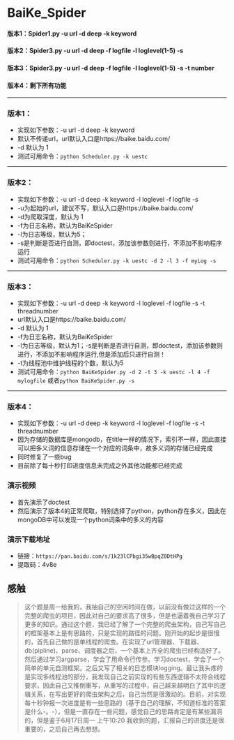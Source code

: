 # BaiKe_Spider
#### 版本1：Spider1.py -u url -d deep -k keyword
#### 版本2：Spider3.py -u url -d deep -f logfile -l loglevel(1-5)  -s
#### 版本3：Spider3.py -u url -d deep -f logfile -l loglevel(1-5)  -s -t number
#### 版本4：剩下所有功能

---
### 版本1：
  
- 实现如下参数：-u url -d deep -k keyword 
- 默认不传递url，url默认入口是https://baike.baidu.com/
- -d 默认为 1
- 测试可用命令：`python Scheduler.py -k uestc `
---
### 版本2： 

- 实现如下参数：-u url -d deep -k keyword -l loglevel -f logfile -s
- -u为起始的url，建议不写，默认入口是https://baike.baidu.com/
- -d为爬取深度，默认为 1
- -f为日志名称，默认为BaiKeSpider
- -l为日志等级，默认为5；
- -s是判断是否进行自测，即doctest，添加该参数则进行，不添加不影响程序运行
- 测试可用命令：`python Scheduler.py -k uestc -d 2 -l 3 -f myLog -s`
---
### 版本3：
  
- 实现如下参数：-u url -d deep -k keyword -l loglevel -f logfile -s -t threadnumber
- url默认入口是https://baike.baidu.com/ 
- -d 默认为 1
- -f为日志名称，默认为BaiKeSpider
- -l为日志等级，默认为1；-s是判断是否进行自测，即doctest，添加该参数则进行，不添加不影响程序运行,但是添加后只进行自测！
- -t为线程池中维护线程的个数，默认为5
- 测试可用命令：`python BaiKeSpider.py -d 2 -t 3 -k uestc -l 4 -f mylogfile` 或者`python BaiKeSpider.py -s`
---
### 版本4：
- 实现如下参数：-u url -d deep -k keyword -l loglevel -f logfile -s -t threadnumber
- 因为存储的数据库是mongodb，在title一样的情况下，索引不一样，因此直接可以把多义词的信息存储在一个对应的词条中，故多义词的存储已经完成
- 同时修复了一些bug
- 目前除了每十秒打印进度信息未完成之外其他功能都已经完成

### 演示视频
- 首先演示了doctest
- 然后演示了版本4的正常爬取，特别选择了python，python存在多义，因此在mongoDB中可以发现一个python词条中的多义的内容
### 演示下载地址
- 链接：`https://pan.baidu.com/s/1k23lCPbgi35wBpqZ0DtHPg`
- 提取码：4v8e 

## 感触 ##
> 这个题是周一给我的，我抽自己的空闲时间在做，以前没有做过这样的一个完整的爬虫的项目，因此对自己的要求高了很多，但是也逼着我自己学习了更多的知识。通过这个题，我已经了解了一个完整的爬虫架构，自己写自己的框架基本上是有思路的，只是实现的路径的问题。刚开始的起步是很慢的，首先自己做的是单线程的爬虫。在实现了url管理器、下载器、db(pipline)、parse、调度器之后，一个基本上齐全的爬虫已经构造好了。然后通过学习argparse，学会了用命令行传参。学习doctest，学会了一个简单的单元自测框架。之后又写了相关的日志模块logging。最让我头疼的是实现多线程池的部分，我发现自己之前实现的有些东西逻辑不太符合线程要求，因此自己又推倒重写，从重写的过程中，自己越来越明白了其中的逻辑关系，在写出更好的爬虫架构之后，自己当然是很激动的。目前，对实现每十秒钟报一次进度是有一些思路的（基于自己的理解，不知道标准的答案是什么-。-），但是一直存在一些问题，感觉自己的思路肯定是有某些漏洞的，但是鉴于6月17日周一 上午10:20 我收到的题，汇报自己的进度还是很重要的，之后自己再去想想。
